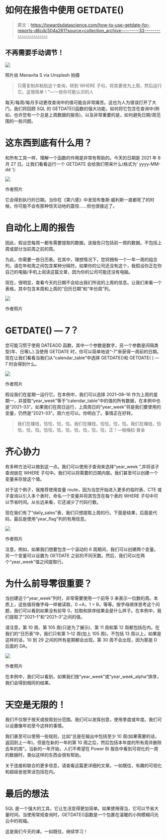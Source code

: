 # 如何在报告中使用 GETDATE()

> 原文：<https://towardsdatascience.com/how-to-use-getdate-for-reports-d8cdc504a261?source=collection_archive---------33----------------------->

## 不再需要手动调节！

![](img/e26c5a210ca1663a3ede09c712b039f2.png)

照片由 Manavita S via Unsplash 拍摄

> 只需复制并粘贴这个查询，转到 WHERE 子句，将其更改为上周，然后运行它。这很简单！”—一些你可能认识的人

每天/每周/每月手动更改查询中的值可能会非常痛苦。这也为人为错误打开了大门。我们将回顾 SQL 的 GETDATE()函数的强大功能，如何将它包含在查询中(例如，也许您有一个总是上周数据的报告)，以及非常重要的是，如何避免日期/周范围的一些问题。

# 这东西到底有什么用？

和所有工具一样，理解一个函数的作用是非常有帮助的。今天的日期是 2021 年 8 月 27 日。让我们看看运行一个 GETDATE 会给我们带来什么(格式为' yyyy-MM-dd '):

![](img/baa432b26e09476852ff86528bb5e53b.png)

作者照片

它会得到执行的日期。当你在《第六感》中发现布鲁斯·威利斯一直都死了的时候，你可能不会有那种惊天动地的震惊……但也很接近了。

# 自动化上周的报告

因此，假设您每周一都有需要提取的数据。该报告只包括前一周的数据。不包括上周或部分当前周之前的周。

为此，你需要一些日历表。在其中，理想情况下，您将拥有一个一年一周的组合列。请在年和周之间包含某种分隔符。如果你的公司还没有这个，我假设你正在你自己的电脑/手机上阅读这篇文章，因为你的公司可能还没有电脑。

现在，很明显，查看今天的日期不会给出我们所说的上周的信息。让我们来看一个表格，其中包含本周和上周的“日历日期”和“年份周”列。

![](img/a67347a0b17b88c676466f8dc284c2cc.png)

作者照片

# GETDATE() — 7？

您可能习惯于使用 DATEADD 函数，其中一个参数是数字，另一个参数是间隔类型(年、日等)。).当使用 GETDATE 时，你可以简单地说“-7”来获得一周前的日期。现在让我们看看当我们从“calendar_table”中选择 GETDATE()和 GETDATE( ) — 7 时会得到什么。

![](img/a38d14d44f4f36233c48742cd33c51d9.png)

作者照片

假设我们在星期一运行它。在本例中，我们可以选择 2021–08–16 作为上周的星期一，并提取“year_week”等于“calendar_table”中的值的所有数据，在本例中也是“2021–33”。如果我们在周日运行，上周周日的“year_week”将是我们要使用的变量，仍然是“2021–33”。周六也可以。你明白了。事情正在好转。

> 我们在赚钱，恰恰，恰，恰。我们在赚钱，恰恰，恰，恰。我们在赚钱，恰恰，恰，恰。恰恰，恰，恰，恰，恰，恰，恰，正！—帕梅拉·普金

# 齐心协力

有多种方法可以做到这一点。我们可以使用子查询来选择“year_week ”,并将该子查询放在 WHERE 子句中。我们可以将需要的日期内联。我们甚至可以创建一个变量来存放这个值。

对于这个例子，我推荐使用变量 route，因为当您开始进入更多的临时表、CTE 或子查询以引入多个表时，命名一个变量并将其包含在每个表的 WHERE 子句中可以节省时间。从长远来看，它还减少了代码行数。

现在我们有了“daily_sales”表，我们只想提取上周的行。下面是结果，后面是代码，最后是使用“year_flag”列的有用信息。

![](img/404c97b29f54b689638322a0c92db2e6.png)

作者照片

注意，例如，如果我们想要包含一个滚动的 6 周期间，我们可以创建两个变量。另一个变量可以设置为 GETDATE 之前的不同天数。然后，我们可以在两个“year_week”值之间提取行。

# 为什么前导零很重要？

当创建这个“year_week”列时，非常需要使用一个前导 0 来表示一位数的周。本质上，这些值将像字母一样被读取，0 =A，1 = B，等等。按字母顺序思考这个问题，我们可以看到如果没有前导 0，拉取和排序结果会是什么样子。在本例中，我们提取了“2021–1”和“2021–3”之间的值。

请注意，第 10 周、第 105 周(只是为了展示)、第 11 周和第 12 周都包括在内。在我们的“日历表”中，我们只有第 1–12 周(加上 105 周)。不包括 13 周以上。如果是这样的话，10 到 29 之间的所有星期都会出现。第 30 周不会出现，因为那是 D 后面的 DA。

![](img/67528a8eced16603867a156f6694fc32.png)

作者照片

在本例中，我们可以看到，如果我们按“year_week”或“year_week_alpha”排序，我们会得到相同的结果。

# 天空是无限的！

我们不仅限于按天或按周划分范围。我们可以发挥创意，使用季度或年度。我们可以设置像年初至今这样的事情。

我们甚至可以使用一些规则，比如“总是在输出中包括至少 10 周(如果需要的话，返回到上一年)，但是在新的一年的第 10 周之后，然后包括本年度的所有周并删除去年的周”。当新的一年开始，人们不希望在 Power BI 报告中看到可视化的一周的数据时，类似这样的东西会很有帮助。

关于连接和联合的更多信息，请查看这篇更详细的文章。一如既往，有趣的可视化和超级爸爸笑话包括在内。

# 最后的想法

SQL 是一个强大的工具，它让生活变得更加简单。如果使用得当，它可以节省大量时间。当使用常规查询时，GETDATE()函数是一个包裹在温暖的小狗模糊闪光云中的祝福。

这是我们今天的课。一如既往，继续学习！